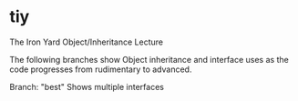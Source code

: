 # tiy
The Iron Yard Object/Inheritance Lecture 

The following branches show Object inheritance and interface uses as the code progresses from rudimentary to advanced.

Branch: "best"
Shows multiple interfaces

